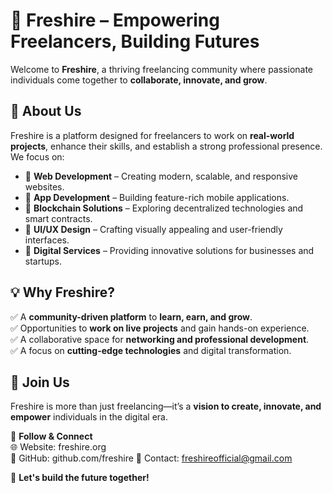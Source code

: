 # 🚀 Freshire – Empowering Freelancers, Building Futures  

Welcome to **Freshire**, a thriving freelancing community where passionate individuals come together to **collaborate, innovate, and grow**.  

## 🌟 About Us  
Freshire is a platform designed for freelancers to work on **real-world projects**, enhance their skills, and establish a strong professional presence. We focus on:  
- 🔹 **Web Development** – Creating modern, scalable, and responsive websites.  
- 🔹 **App Development** – Building feature-rich mobile applications.  
- 🔹 **Blockchain Solutions** – Exploring decentralized technologies and smart contracts.  
- 🔹 **UI/UX Design** – Crafting visually appealing and user-friendly interfaces.  
- 🔹 **Digital Services** – Providing innovative solutions for businesses and startups.  

## 💡 Why Freshire?  
✅ A **community-driven platform** to **learn, earn, and grow**.  
✅ Opportunities to **work on live projects** and gain hands-on experience.  
✅ A collaborative space for **networking and professional development**.  
✅ A focus on **cutting-edge technologies** and digital transformation.  

## 🤝 Join Us  
Freshire is more than just freelancing—it’s a **vision to create, innovate, and empower** individuals in the digital era.  

🔗 **Follow & Connect**  
🌐 Website: freshire.org  
🐙 GitHub: github.com/freshire
📧 Contact: freshireofficial@gmail.com

🚀 **Let's build the future together!**  
